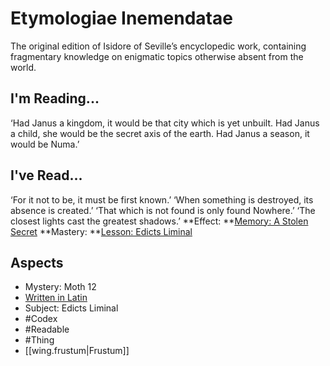 # Etymologiae Inemendatae
The original edition of Isidore of Seville’s encyclopedic work, containing fragmentary knowledge on enigmatic topics otherwise absent from the world. 
## I'm Reading...
‘Had Janus a kingdom, it would be that city which is yet unbuilt. Had Janus a child, she would be the secret axis of the earth. Had Janus a season, it would be Numa.’
## I've Read...
‘For it not to be, it must be first known.’ ‘When something is destroyed, its absence is created.’ ‘That which is not found is only found Nowhere.’ ‘The closest lights cast the greatest shadows.’
**Effect: **[Memory: A Stolen Secret](https://uadaf.theevilroot.xyz/rowenarium/element/mem.dreamt)
**Mastery: **[Lesson: Edicts Liminal](https://uadaf.theevilroot.xyz/rowenarium/element/x.edictsliminal)
## Aspects
- Mystery: Moth 12
- [Written in Latin](https://uadaf.theevilroot.xyz/rowenarium/element/w.latin)
- Subject: Edicts Liminal
- #Codex
- #Readable
- #Thing
- [[wing.frustum|Frustum]]